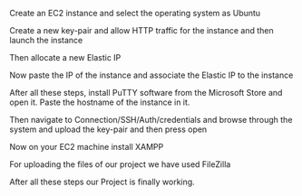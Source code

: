 Create an EC2 instance and select the operating system as Ubuntu
 

Create a new key-pair and allow HTTP traffic for the instance and then launch the instance
 
 

Then allocate a new Elastic IP
 
Now paste the IP of the instance and associate the Elastic IP to the instance
 

After all these steps, install PuTTY software from the Microsoft Store and open it.
Paste the hostname of the instance in it.
 
Then navigate to Connection/SSH/Auth/credentials and browse through the system and upload the key-pair and then press open
 
Now on your EC2 machine install XAMPP
 
 

For uploading the files of our project we have used FileZilla
 

After all these steps our Project is finally working.
 

